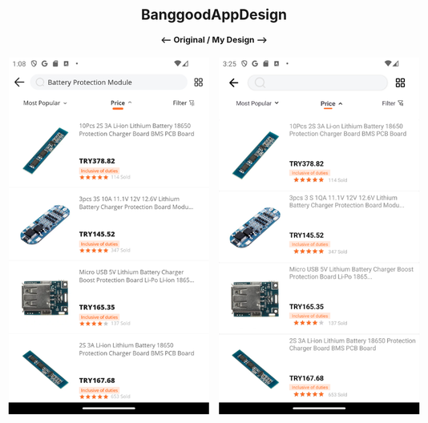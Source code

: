 <h1 align = center />
  BanggoodAppDesign
</h1>

<h3 align = center />
  <-- Original / My Design -->
</h3>

<div style="display: flex; justify-content: center;">
  <img src="https://github.com/muratalarcin/BanggoodAppDesign/blob/master/Screenshot_1700312903.png" width="400" height="auto" style="margin: 10px;">
  <img src="https://github.com/muratalarcin/BanggoodAppDesign/blob/master/Screenshot_1700321124.png" width="400" height="auto" style="margin: 10px;">
</div>
